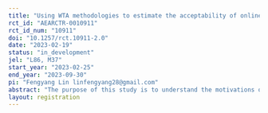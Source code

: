 ```yaml
---
title: "Using WTA methodologies to estimate the acceptability of online advertising"
rct_id: "AEARCTR-0010911"
rct_id_num: "10911"
doi: "10.1257/rct.10911-2.0"
date: "2023-02-19"
status: "in_development"
jel: "L86, M37"
start_year: "2023-02-25"
end_year: "2023-09-30"
pi: "Fengyang Lin linfengyang28@gmail.com"
abstract: "The purpose of this study is to understand the motivations of internet users to install (or not to install) ad-blocker applications, and how the presence or absence of such applications influences their attitudes towards online advertising, valuation of online experiences, and subjective satisfaction with online purchases and personal well-being."
layout: registration
---
```


